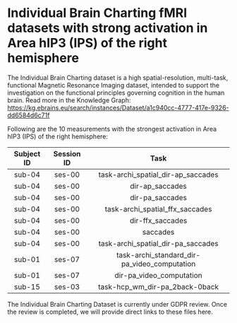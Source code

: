 # Individual Brain Charting fMRI datasets with strong activation in Area hIP3 (IPS) of the right hemisphere

The Individual Brain Charting dataset is a high spatial-resolution, multi-task, functional Magnetic Resonance Imaging dataset, intended to support the investigation on the functional principles governing cognition in the human brain.
Read more in the Knowledge Graph: https://kg.ebrains.eu/search/instances/Dataset/a1c940cc-4777-417e-9326-dd6584d6c71f

Following are the 10 measurements with the strongest activation in Area hIP3 (IPS) of the right hemisphere:

| Subject ID | Session ID | Task |
| :-: | :-: | :-: |
| sub-04 | ses-00 | task-archi_spatial_dir-ap_saccades|
| sub-04 | ses-00 | dir-ap_saccades|
| sub-04 | ses-00 | dir-pa_saccades|
| sub-04 | ses-00 | task-archi_spatial_ffx_saccades|
| sub-04 | ses-00 | dir-ffx_saccades|
| sub-04 | ses-00 | saccades|
| sub-04 | ses-00 | task-archi_spatial_dir-pa_saccades|
| sub-01 | ses-07 | task-archi_standard_dir-pa_video_computation|
| sub-01 | ses-07 | dir-pa_video_computation|
| sub-15 | ses-03 | task-hcp_wm_dir-pa_2back-0back|


The Individual Brain Charting Dataset is currently under GDPR review. Once the review is completed, we will provide direct links to these files here.